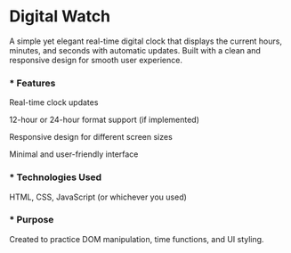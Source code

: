 # Digital Watch
A simple yet elegant real-time digital clock that displays the current hours, minutes, and seconds with automatic updates. Built with a clean and responsive design for smooth user experience.

### * Features

Real-time clock updates

  12-hour or 24-hour format support (if implemented)
  
  Responsive design for different screen sizes
  
  Minimal and user-friendly interface

### * Technologies Used

  HTML, CSS, JavaScript (or whichever you used)

### * Purpose
  Created to practice DOM manipulation, time functions, and UI styling.
